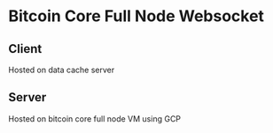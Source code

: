 # Bitcoin Core Full Node Websocket

## Client

Hosted on data cache server

## Server

Hosted on bitcoin core full node VM using GCP

